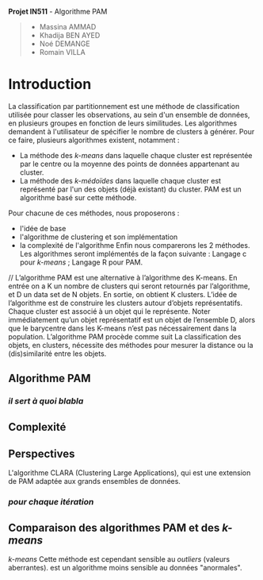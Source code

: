 **Projet IN511** - Algorithme PAM
> - Massina AMMAD
> - Khadija BEN AYED
> - Noé DEMANGE
> - Romain VILLA

# Introduction
La classification par partitionnement est une méthode de classification utilisée pour classer les observations, au sein d'un ensemble de données, en plusieurs groupes en fonction de leurs similitudes. Les algorithmes demandent à l'utilisateur de spécifier le nombre de clusters à générer.
Pour ce faire, plusieurs algorithmes existent, notamment :
- La méthode des _k-means_ dans laquelle chaque cluster est représentée par le centre ou la moyenne des points de données appartenant au cluster. 
- La méthode des _k-médoïdes_ dans laquelle chaque cluster est représenté par l'un des objets (déjà existant) du cluster. PAM est un algorithme basé sur cette méthode.

Pour chacune de ces méthodes, nous proposerons :
- l'idée de base
- l'algorithme de clustering et son implémentation
- la complexité de l'algorithme
Enfin nous comparerons les 2 méthodes.
Les algorithmes seront implémentés de la façon suivante :
      Langage c pour _k-means_ ;
      Langage R pour PAM.
    


// L’algorithme PAM est une alternative à l’algorithme des K-means. En entrée on a K un nombre de clusters qui seront retournés par l’algorithme, et D un data set de N objets. En sortie, on obtient K clusters. L’idée de l’algorithme est de construire les clusters autour d’objets représentatifs. Chaque cluster est associé à un objet qui le représente. Noter immédiatement qu’un objet représentatif est un objet de l’ensemble D, alors que le barycentre dans les K-means n’est pas nécessairement dans la population. L’algorithme PAM procède comme suit
La classification des objets, en clusters, nécessite des méthodes pour mesurer la distance ou la (dis)similarité entre les objets. 

## Algorithme PAM

### *il sert à quoi blabla*

## Complexité

## Perspectives 
L'algorithme CLARA (Clustering Large Applications), qui est une extension de PAM adaptée aux grands ensembles de données.

### *pour chaque itération*

## Comparaison des algorithmes PAM et des *k-means*

_k-means_ Cette méthode est cependant sensible au _outliers_ (valeurs aberrantes).
 est un algorithme moins sensible au données "anormales".
